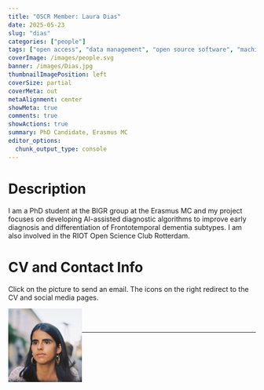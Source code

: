 ```yaml
---
title: "OSCR Member: Laura Dias"
date: 2025-05-23
slug: "dias"
categories: ["people"]
tags: ["open access", "data management", "open source software", "machine learning", "cat lover", "school-erasmusmc"] # top 3 categories + unique + school
coverImage: /images/people.svg
banner: /images/Dias.jpg
thumbnailImagePosition: left
coverSize: partial
coverMeta: out
metaAlignment: center
showMeta: true
comments: true
showActions: true
summary: PhD Candidate, Erasmus MC  
editor_options: 
  chunk_output_type: console
---
```




# Description

I am a PhD student at the BIGR group at the Erasmus MC and my project focuses on developing AI-assisted diagnostic algorithms to improve early diagnosis and differentiation of Frontotemporal dementia subtypes. I am also involved in the RIOT Open Science Club Rotterdam.

# CV and Contact Info

Click on the picture to send an email. The icons on the right redirect to the CV and social media pages.

<!-- EMAIL -->
<p>
  <a href="mailto:g.l.monteirorentedias@erasmusmc.nl">
  <img border="0" alt="Laura Dias" src="/images/Dias.jpg" width="150" height="150" align="left">
  </a>
</p>

<!-- CV -->
<p align="center">
  <a href="https://www.dropbox.com/scl/fi/1jwfbgy6y26jy0hkqtrf3/CV_Laura_Dias.pdf?rlkey=2449txlmr94c0jtcg91hanjo5&st=tfgrbcxn&dl=0" class="fa fa-file fa-2x" style="color:#00B969;">
  </a>
</p>


<!-- LINKEDIN -->
<p align="center">
  <a href="https://www.linkedin.com/in/lauramrdias/" class="fa fa-linkedin fa-2x" style="color:#000000;">
  </a>
</p>

<BR><BR>

<!-- # Expertise -->
  


***


